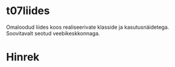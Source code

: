 # t07liides
Omaloodud liides koos realiseerivate klasside ja kasutusnäidetega. Soovitavalt seotud veebikeskkonnaga.

# Hinrek